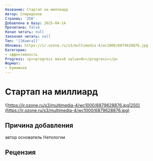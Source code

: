 ```yaml
---
Название: Стартап на миллиард
Автор: Спиридонов
Страниц: '256'
Добавлена в базу: 2025-04-14
Прочитана: false
Начал читать: null
Закончил читать: null
Тип: '[[Книга]]'
Обложка: https://ir.ozone.ru/s3/multimedia-4/wc1000/6879628876.jpg
Категории:
- эффективность
Progress: <p><progress max=0 value=0></progress></p>
Формат:
- бумажная
---
```

# Стартап на миллиард

![https://ir.ozone.ru/s3/multimedia-4/wc1000/6879628876.jpg|250](https://ir.ozone.ru/s3/multimedia-4/wc1000/6879628876.jpg)

## Причина добавления

автор основатель Нетологии

## Рецензия